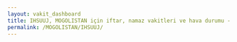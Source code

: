 ```yaml
---
layout: vakit_dashboard
title: IHSUUJ, MOGOLISTAN için iftar, namaz vakitleri ve hava durumu - ilçe/eyalet seç
permalink: /MOGOLISTAN/IHSUUJ/
---
```


<script type="text/javascript">
  var GLOBAL_COUNTRY = 'MOGOLISTAN';
  var GLOBAL_CITY = 'IHSUUJ';
  var GLOBAL_STATE = '';
  var lat = 72;
  var lon = 21;
</script>
